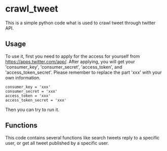 # crawl_tweet

This is a simple python code what is used to crawl tweet through twitter API.

## Usage
To use it, first you need to apply for the access for yourself from https://apps.twitter.com/app/. After applying, you will get your 'consumer_key', 'consumer_secret', 'access_token', and 'access_token_secret'. Please remember to replace the part 'xxx' with your own information.

    consumer_key = 'xxx'
    consumer_secret = 'xxx'
    access_token = 'xxx'
    access_token_secret = 'xxx'

Then you can try to run it.

## Functions
This code contains several functions like search tweets reply to a specific user, or get all tweet published by a specific user.
